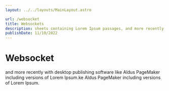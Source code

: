 ```yaml
---
layout: ../../layouts/MainLayout.astro

url: /websocket
title: Websockets
description: sheets containing Lorem Ipsum passages, and more recently with desktop publishing software lisheets containing Lorem Ipsum passages, 
publishDate: 11/10/2022
---
```


# Websocket

and more recently with desktop publishing software like Aldus PageMaker including versions of Lorem Ipsum.ke Aldus PageMaker including versions of Lorem Ipsum.
 
